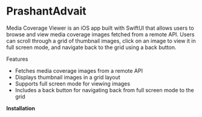 # PrashantAdvait
Media Coverage Viewer is an iOS app built with SwiftUI that allows users to browse and view media coverage images fetched from a remote API. Users can scroll through a grid of thumbnail images, click on an image to view it in full screen mode, and navigate back to the grid using a back button.

Features
-  Fetches media coverage images from a remote API
-  Displays thumbnail images in a grid layout
-  Supports full screen mode for viewing images
-  Includes a back button for navigating back from full screen mode to the grid

**Installation**
